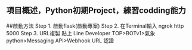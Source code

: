## 項目概述，Python初期Project，練習codding能力

##啟動方法 
Step 1. 啟動flask(啟動專案) 
Step 2. 在Terminal輸入 ngrok http 5000 
Step 3. URL複製 貼上 Line Developer  TOP>BOTv1>氣象python>Messaging API>Webhook URL 認證 